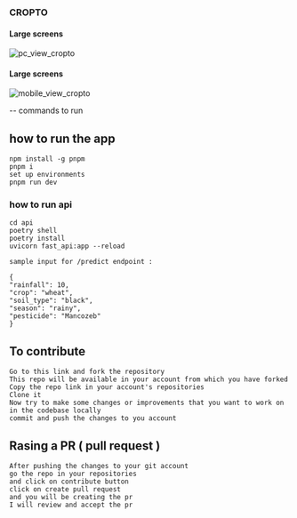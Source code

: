 ### CROPTO

#### Large screens
![pc_view_cropto](https://github.com/leocodeio/Cropto/blob/test/public/pc_view.png?raw=true "Optional title")

#### Large screens
![mobile_view_cropto](https://github.com/leocodeio/Cropto/blob/test/public/mobiile_view.png?raw=true "Optional title")


-- commands to run

## how to run the app

```
npm install -g pnpm
pnpm i
set up environments
pnpm run dev
```

### how to run api

```
cd api
poetry shell
poetry install
uvicorn fast_api:app --reload

sample input for /predict endpoint :

{
"rainfall": 10,
"crop": "wheat",
"soil_type": "black",
"season": "rainy",
"pesticide": "Mancozeb"
}

```
## To contribute

```
Go to this link and fork the repository
This repo will be available in your account from which you have forked
Copy the repo link in your account's repositories
Clone it
Now try to make some changes or improvements that you want to work on in the codebase locally
commit and push the changes to you account
```

## Rasing a PR ( pull request )

```
After pushing the changes to your git account
go the repo in your repositories
and click on contribute button
click on create pull request
and you will be creating the pr
I will review and accept the pr
```

